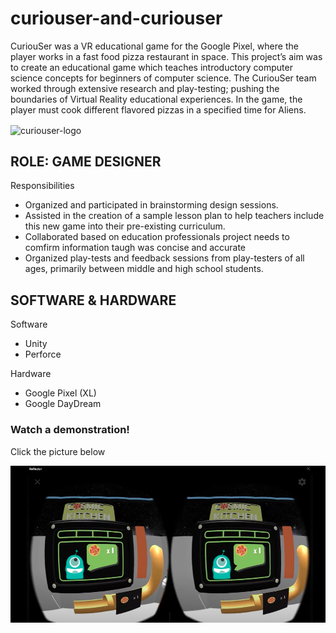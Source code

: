 # curiouser-and-curiouser

<p>CuriouSer was a VR educational game for the Google Pixel, where the player works in a fast food pizza restaurant in space. This project’s aim was to create an educational game which teaches introductory computer science concepts for beginners of computer science. The CuriouSer team worked through extensive research and play-testing; pushing the boundaries of Virtual Reality educational experiences. In the game, the player must cook different flavored pizzas in a specified time for Aliens.</p>

<img src="curiouser_poster.jpg" alt="curiouser-logo" width="500" align="center">

<h2>ROLE: GAME DESIGNER </h2>
<p>Responsibilities</p>

<ul>
  <li>Organized and participated in brainstorming design sessions.</li>
  <li>Assisted in the creation of a sample lesson plan to help teachers include this new game into their pre-existing curriculum.</li>
  <li>Collaborated based on education professionals project needs to comfirm information taugh was concise and accurate</li>
  <li>Organized play-tests and feedback sessions from play-testers of all ages, primarily between middle and high school students.</li>
</ul>

<h2>SOFTWARE & HARDWARE</h2>
<p>Software</p>
<ul>
  <li>Unity</li>
  <li>Perforce</li>
</ul>

<p>Hardware</p>
<ul>
  <li>Google Pixel (XL)</li>
  <li>Google DayDream</li>
</ul>

<h3>Watch a demonstration!</h3>
<p>Click the picture below</p>
<a href="https://www.youtube.com/watch?v=FC9yZjRInf0" target="_blank"><img src="Cosmic-kitchen-screenshot.png" alt="cosmic kitchen picture"></a>
